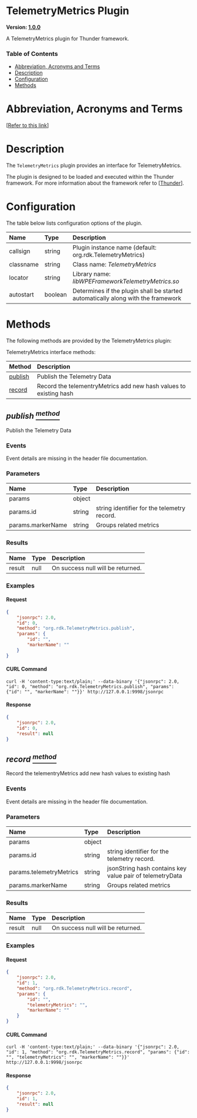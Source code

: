 <!-- Generated automatically, DO NOT EDIT! -->
<a id="head.TelemetryMetrics_Plugin"></a>
# TelemetryMetrics Plugin

**Version: [1.0.0](https://github.com/rdkcentral/rdkservices/blob/main/TelemetryMetrics/CHANGELOG.md)**

A TelemetryMetrics plugin for Thunder framework.

### Table of Contents

- [Abbreviation, Acronyms and Terms](#head.Abbreviation,_Acronyms_and_Terms)
- [Description](#head.Description)
- [Configuration](#head.Configuration)
- [Methods](#head.Methods)

<a id="head.Abbreviation,_Acronyms_and_Terms"></a>
# Abbreviation, Acronyms and Terms

[[Refer to this link](userguide/aat.md)]

<a id="head.Description"></a>
# Description

The `TelemetryMetrics` plugin provides an interface for TelemetryMetrics.

The plugin is designed to be loaded and executed within the Thunder framework. For more information about the framework refer to [[Thunder](#ref.Thunder)].

<a id="head.Configuration"></a>
# Configuration

The table below lists configuration options of the plugin.

| Name | Type | Description |
| :-------- | :-------- | :-------- |
| callsign | string | Plugin instance name (default: org.rdk.TelemetryMetrics) |
| classname | string | Class name: *TelemetryMetrics* |
| locator | string | Library name: *libWPEFrameworkTelemetryMetrics.so* |
| autostart | boolean | Determines if the plugin shall be started automatically along with the framework |

<a id="head.Methods"></a>
# Methods

The following methods are provided by the TelemetryMetrics plugin:

TelemetryMetrics interface methods:

| Method | Description |
| :-------- | :-------- |
| [publish](#method.publish) | Publish the Telemetry Data |
| [record](#method.record) | Record the telementryMetrics add new hash values to existing hash |

<a id="method.publish"></a>
## *publish [<sup>method</sup>](#head.Methods)*

Publish the Telemetry Data

### Events
Event details are missing in the header file documentation.
### Parameters
| Name | Type | Description |
| :-------- | :-------- | :-------- |
| params | object |  |
| params.id | string | string identifier for the telemetry record. |
| params.markerName | string | Groups related metrics |
### Results
| Name | Type | Description |
| :-------- | :-------- | :-------- |
| result | null | On success null will be returned. |

### Examples


#### Request

```json
{
    "jsonrpc": 2.0,
    "id": 0,
    "method": "org.rdk.TelemetryMetrics.publish",
    "params": {
        "id": "",
        "markerName": ""
    }
}
```


#### CURL Command

```curl
curl -H 'content-type:text/plain;' --data-binary '{"jsonrpc": 2.0, "id": 0, "method": "org.rdk.TelemetryMetrics.publish", "params": {"id": "", "markerName": ""}}' http://127.0.0.1:9998/jsonrpc
```


#### Response

```json
{
    "jsonrpc": 2.0,
    "id": 0,
    "result": null
}
```

<a id="method.record"></a>
## *record [<sup>method</sup>](#head.Methods)*

Record the telementryMetrics add new hash values to existing hash

### Events
Event details are missing in the header file documentation.
### Parameters
| Name | Type | Description |
| :-------- | :-------- | :-------- |
| params | object |  |
| params.id | string | string identifier for the telemetry record. |
| params.telemetryMetrics | string | jsonString hash  contains key value pair of telemetryData |
| params.markerName | string | Groups related metrics |
### Results
| Name | Type | Description |
| :-------- | :-------- | :-------- |
| result | null | On success null will be returned. |

### Examples


#### Request

```json
{
    "jsonrpc": 2.0,
    "id": 1,
    "method": "org.rdk.TelemetryMetrics.record",
    "params": {
        "id": "",
        "telemetryMetrics": "",
        "markerName": ""
    }
}
```


#### CURL Command

```curl
curl -H 'content-type:text/plain;' --data-binary '{"jsonrpc": 2.0, "id": 1, "method": "org.rdk.TelemetryMetrics.record", "params": {"id": "", "telemetryMetrics": "", "markerName": ""}}' http://127.0.0.1:9998/jsonrpc
```


#### Response

```json
{
    "jsonrpc": 2.0,
    "id": 1,
    "result": null
}
```


